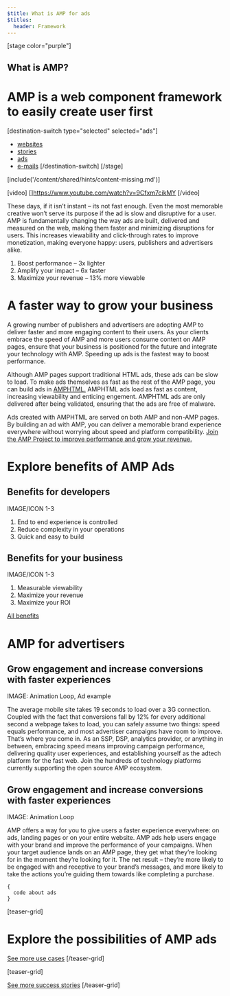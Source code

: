 ```yaml
---
$title: What is AMP for ads
$titles:
  header: Framework
---
```

[stage color="purple"]
## What is AMP?
# AMP is a web component framework to easily create user first
[destination-switch type="selected" selected="ads"]
- [websites](/content/amp-dev/overview/framework/websites.md)
- [stories](/content/amp-dev/overview/framework/stories.md)
- [ads](/content/amp-dev/overview/framework/ads.md)
- [e-mails](/content/amp-dev/overview/framework/emails.md)
[/destination-switch]
[/stage]

[include('/content/shared/hints/content-missing.md')]

[video]
[]https://www.youtube.com/watch?v=9Cfxm7cikMY
[/video]

These days, if it isn’t instant – its not fast enough. Even the most memorable creative won’t serve its purpose if the ad is slow and disruptive for a user. AMP is fundamentally changing the way ads are built, delivered and measured on the web, making them faster and minimizing disruptions for users. This increases viewability and click-through rates to improve monetization, making everyone happy: users, publishers and advertisers alike.

1. Boost performance – 3x lighter
2. Amplify your impact – 6x faster
3. Maximize your revenue – 13% more viewable

# A faster way to grow your business
A growing number of publishers and advertisers are adopting AMP to deliver faster and more engaging content to their users. As your clients embrace the speed of AMP and more users consume content on AMP pages, ensure that your business is positioned for the future and integrate your technology with AMP. Speeding up ads is the fastest way to boost performance.

Although AMP pages support traditional HTML ads, these ads can be slow to load. To make ads themselves as fast as the rest of the AMP page, you can build ads in [AMPHTML.](https://github.com/ampproject/amphtml/blob/master/ads/google/a4a/docs/a4a-readme.md) AMPHTML ads load as fast as content, increasing viewability and enticing engement. AMPHTML ads are only delivered after being validated, ensuring that the ads are free of malware.

Ads created with AMPHTML are served on both AMP and non-AMP pages. By building an ad with AMP, you can deliver a memorable brand experience everywhere without worrying about speed and platform compatibility.
[Join the AMP Project to improve performance and grow your revenue.](https://github.com/)

# Explore benefits of AMP Ads
## Benefits for developers
IMAGE/ICON 1-3

1. End to end experience is controlled
2. Reduce complexity in your operations
3. Quick and easy to build

## Benefits for your business
IMAGE/ICON 1-3

1. Measurable viewability
2. Maximize your revenue
3. Maximize your ROI

[All benefits](Link)


# AMP for advertisers
## Grow engagement and increase conversions with faster experiences

IMAGE: Animation Loop, Ad example

The average mobile site takes 19 seconds to load over a 3G connection. Coupled with the fact that conversions fall by 12% for every additional second a webpage takes to load, you can safely assume two things: speed equals performance, and most advertiser campaigns have room to improve. That’s where you come in. As an SSP, DSP, analytics provider, or anything in between, embracing speed means improving campaign performance, delivering quality user experiences, and establishing yourself as the adtech platform for the fast web. Join the hundreds of technology platforms currently supporting the open source AMP ecosystem.

## Grow engagement and increase conversions with faster experiences

IMAGE: Animation Loop

AMP offers a way for you to give users a faster experience everywhere: on ads, landing pages or on your entire website. AMP ads help users engage with your brand and improve the performance of your campaigns. When your target audience lands on an AMP page, they get what they’re looking for in the moment they’re looking for it. The net result – they’re more likely to be engaged with and receptive to your brand’s messages, and more likely to take the actions you’re guiding them towards like completing a purchase.

```
{
  code about ads
}
```

[teaser-grid]
# Explore the possibilities of AMP ads
[](content/shared/fill-ins/use-case.md)
[](content/shared/fill-ins/use-case.md)
[](content/shared/fill-ins/use-case.md)

[See more use cases](#)
[/teaser-grid]

[teaser-grid]
[](content/shared/fill-ins/success-story.md)
[](content/shared/fill-ins/success-story-2.md)
[](content/shared/fill-ins/success-story.md)

[See more success stories](#)
[/teaser-grid]

